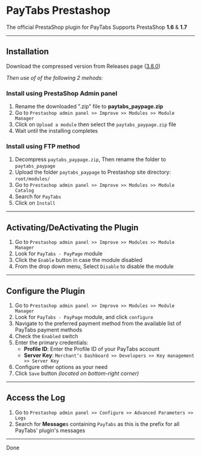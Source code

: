 # PayTabs Prestashop

The official PrestaShop plugin for PayTabs
Supports PrestaShop **1.6** & **1.7**

---

## Installation

Download the compressed version from Releases page ([3.8.0](https://github.com/paytabscom/paytabs-prestashop/releases/download/3.8.0/paytabs_paypage.zip))

*Then use of of the following 2 mehods:*

### Install using PrestaShop Admin panel

1. Rename the downloaded ".zip" file to **paytabs_paypage.zip**
2. Go to `Prestashop admin panel >> Improve >> Modules >> Module Manager`
3. Click on `Upload a module` then select the `paytabs_paypage.zip` file
4. Wait until the installing completes

### Install using FTP method

1. Decompress `paytabs_paypage.zip`, Then rename the folder to `paytabs_paypage`
2. Upload the folder `paytabs_paypage` to Prestashop site directory: `root/modules/`
3. Go to `Prestashop admin panel >> Improve >> Modules >> Module Catalog`
4. Search for `PayTabs`
5. Click on `Install`

---

## Activating/DeActivating the Plugin

1. Go to `Prestashop admin panel >> Improve >> Modules >> Module Manager`
2. Look for `PayTabs - PayPage` module
3. Click the `Enable` button in case the module disabled
4. From the drop down menu, Select `Disable` to disable the module

---

## Configure the Plugin

1. Go to `Prestashop admin panel >> Improve >> Modules >> Module Manager`
2. Look for `PayTabs - PayPage` module, and click `configure`
3. Navigate to the preferred payment method from the available list of PayTabs payment methods
4. Check the `Enabled` switch
5. Enter the primary credentials:
   - **Profile ID**: Enter the Profile ID of your PayTabs account
   - **Server Key**: `Merchant’s Dashboard >> Developers >> Key management >> Server Key`
6. Configure other options as your need
7. Click `Save` button *(located on bottom-right corner)*

---

## Access the Log

1. Go to `Prestashop admin panel >> Configure >> Advanced Parameters >> Logs`
2. Search for **Message**s containing `PayTabs` as this is the prefix for all PayTabs' plugin's messages

---

Done
